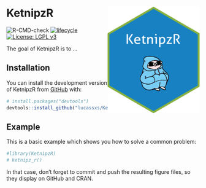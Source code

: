 
<!-- README.md is generated from README.Rmd. Please edit that file -->

# KetnipzR <img src="hexketnipz.png" width="240px" align="right" />

<!-- badges: start -->

![R-CMD-check](https://github.com/lucassxs/KetnipzR/actions/workflows/check-release.yaml/badge.svg)
[![lifecycle](https://img.shields.io/badge/lifecycle-stable-green.svg)](https://www.tidyverse.org/lifecycle/#stable)
[![License: LGPL
v3](https://img.shields.io/badge/License-LGPL%20v3-blue.svg)](https://www.gnu.org/licenses/lgpl-3.0)

<!-- badges: end -->

The goal of KetnipzR is to …

## Installation

You can install the development version of KetnipzR from
[GitHub](https://github.com/) with:

``` r
# install.packages("devtools")
devtools::install_github("lucassxs/KetnipzR")
```

## Example

This is a basic example which shows you how to solve a common problem:

``` r
#library(KetnipzR)
# ketnipz_r()
```

In that case, don’t forget to commit and push the resulting figure
files, so they display on GitHub and CRAN.

